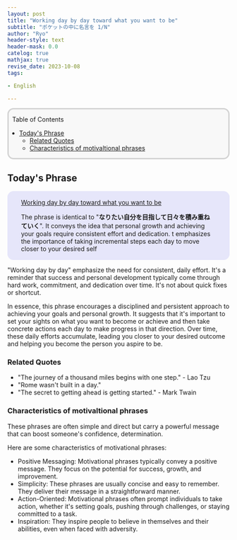 ```yaml
---
layout: post
title: "Working day by day toward what you want to be"
subtitle: "ポケットの中に名言を 1/N"
author: "Ryo"
header-style: text
header-mask: 0.0
catelog: true
mathjax: true
revise_date: 2023-10-08
tags:

- English

---
```



<div style='border-radius: 1em; border-style:solid; border-color:#D3D3D3; background-color:#F8F8F8'>

<p class="h4">&nbsp;&nbsp;Table of Contents</p>

<!-- START doctoc generated TOC please keep comment here to allow auto update -->
<!-- DON'T EDIT THIS SECTION, INSTEAD RE-RUN doctoc TO UPDATE -->

- [Today's Phrase](#todays-phrase)
  - [Related Quotes](#related-quotes)
  - [Characteristics of motivaltional phrases](#characteristics-of-motivaltional-phrases)

<!-- END doctoc generated TOC please keep comment here to allow auto update -->


</div>

## Today's Phrase

<div style='padding-left: 2em; padding-right: 2em; border-radius: 1em; border-style:solid; border-color:#e6e6fa; background-color:#e6e6fa'>
<p class="h4"><ins>Working day by day toward what you want to be</ins></p>

The phrase is identical to "**なりたい自分を目指して日々を積み重ねていく**". It conveys 
the idea that personal growth and achieving your goals require 
consistent effort and dedication. t emphasizes the importance of taking incremental 
steps each day to move closer to your desired self 

</div>

"Working day by day" emphasize the need for consistent, daily effort.
It's a reminder that success and personal development typically come through hard work, 
commitment, and dedication over time. It's not about quick fixes or shortcut.

In essence, this phrase encourages a disciplined and persistent approach to achieving 
your goals and personal growth. It suggests that it's important to set your sights 
on what you want to become or achieve and then take concrete actions each day to 
make progress in that direction. Over time, these daily efforts accumulate, 
leading you closer to your desired outcome and helping you become the person you aspire to be. 

### Related Quotes

- "The journey of a thousand miles begins with one step." - Lao Tzu
- "Rome wasn't built in a day."
- "The secret to getting ahead is getting started." - Mark Twain


### Characteristics of motivaltional phrases

These phrases are often simple and direct but carry a powerful message 
that can boost someone's confidence, determination.

Here are some characteristics of motivational phrases:

- Positive Messaging: Motivational phrases typically convey a positive message. They focus on the potential for success, growth, and improvement.
- Simplicity: These phrases are usually concise and easy to remember. They deliver their message in a straightforward manner.
- Action-Oriented: Motivational phrases often prompt individuals to take action, whether it's setting goals, pushing through challenges, or staying committed to a task.
- Inspiration: They inspire people to believe in themselves and their abilities, even when faced with adversity.
